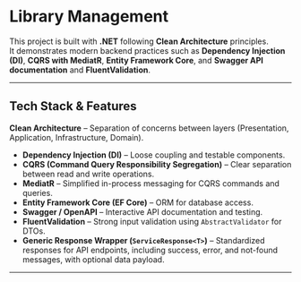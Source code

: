 # Library Management

This project is built with **.NET** following **Clean Architecture** principles.  
It demonstrates modern backend practices such as **Dependency Injection (DI)**, **CQRS with MediatR**, **Entity Framework Core**, and **Swagger API documentation** and **FluentValidation**.

---

##  Tech Stack & Features

**Clean Architecture** – Separation of concerns between layers (Presentation, Application, Infrastructure, Domain).
- **Dependency Injection (DI)** – Loose coupling and testable components.
- **CQRS (Command Query Responsibility Segregation)** – Clear separation between read and write operations.
- **MediatR** – Simplified in-process messaging for CQRS commands and queries.
- **Entity Framework Core (EF Core)** – ORM for database access.
- **Swagger / OpenAPI** – Interactive API documentation and testing.
- **FluentValidation** – Strong input validation using `AbstractValidator` for DTOs.
- **Generic Response Wrapper (`ServiceResponse<T>`)** – Standardized responses for API endpoints, including success, error, and not-found messages, with optional data payload.  
---
